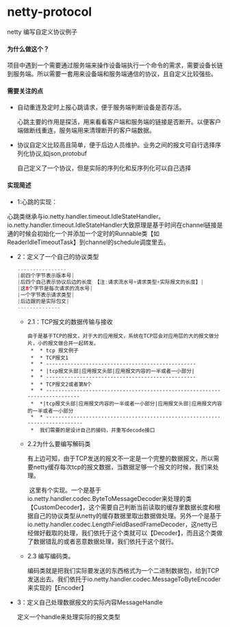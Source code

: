 # netty-protocol
netty 编写自定义协议例子

#### 为什么做这个？

项目中遇到一个需要通过服务端来操作设备端执行一个命令的需求，需要设备长链到服务端。所以需要一套用来设备端和服务端通信的协议，且自定义比较强些。

#### 需要关注的点

* 自动重连及定时上报心跳请求，便于服务端判断设备是否存活。

  心跳主要的作用是探活，用来看看客户端和服务端的链接是否断开。以便客户端做断线重连，服务端用来清理断开的客户端数据。

* 协议自定义比较高且简单，便于后边人员维护。业务之间的报文可自行选择序列化协议,如json,protobuf

  自己定义了一个协议，但是实际的序列化和反序列化可以自己选择

#### 实现简述
+ 1:心跳的实现：

​        心跳类继承与io.netty.handler.timeout.IdleStateHandler。io.netty.handler.timeout.IdleStateHandler大致原理是基于时间在channel链接是通的时候会初始化一个并添加一个定时的Runnable类【如ReaderIdleTimeoutTask】到channel的schedule调度里去。
+ 2：定义了一个自己的协议类型
  
    ```java
    ----------------
    |前四个字节表示版本号|
    |后四个自己表示协议后边的长度 【注:请求流水号+请求类型+实际报文的长度】|
    |这8个字节是每次请求的流水号|
    |一个字节表示请求类型|
    |后边跟的是实际包文|
    --------------
    ```
    
    - 2.1：TCP报文的数据传输与接收
    
      ```
      由于是基于TCP的报文，对于大的应用报文，系统在TCP层会对应用层的大的报文做分片，小的报文做合并一起转发。
       *  * tcp 报文例子
       *  * TCP报文1
       *  * -------------------------------------------------
       *  * |tcp报文头部|应用报文头部|应用报文内容的一半或者一小部分|
       *  * -------------------------------------------------
       *  * TCP报文2或者第N个
       *  * --------------------------------------------------------------------------
       *  *|tcp报文头部|应用报文内容的一半或者一小部分|应用报文头部|应用报文内容的一半或者一小部分
       *  * ---------------------------------------------------------------------------
       *  我们需要的是设计自己的接码，并重写decode接口
      ```
    
    - 2.2为什么要编写解码类
    
      有上边可知，由于TCP发送的报文不一定是一个完整的数据报文，所以需要netty缓存每次tcp的报文数据，当数据足够一个报文的时候，我们来处理。
    
      ​          这里有个实现。一个是基于 io.netty.handler.codec.ByteToMessageDecoder来处理的类【CustomDecoder】，这个需要自己判断当前读取的缓存里数据长度和根据自己的协议类型从netty的缓存数据里取出数据做处理。另外一个是基于 io.netty.handler.codec.LengthFieldBasedFrameDecoder，这netty已经做好截取的处理，我们依托于这个类就可以【Decoder】，而且这个类做了数据错乱的或者恶意数据处理，我们依托于这个就行。
    
    - 2.3 编写编码类。
    
      编码类就是把我们实际要发送的东西格式为一个二进制数据包，给到TCP发送出去。我们依托于io.netty.handler.codec.MessageToByteEncoder来实现的【Encoder】
    
+ 3：定义自己处理数据报文的实际内容MessageHandle

    定义一个handle来处理实际的报文类型
